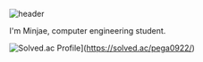 ![header](https://capsule-render.vercel.app/api?type=soft&color=auto&height=150&section=header&text=Minjae&fontSize=70&animation=twinkling)

I'm Minjae, computer engineering student.

![Solved.ac Profile](http://mazassumnida.wtf/api/v2/generate_badge?boj=husk321)](https://solved.ac/pega0922/)